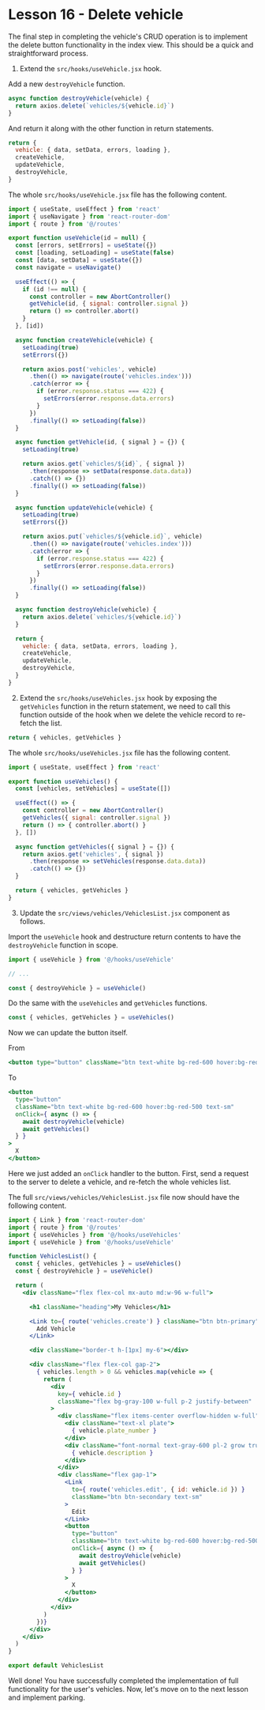# Lesson 16 - Delete vehicle

The final step in completing the vehicle's CRUD operation is to implement the delete button functionality in the index view. This should be a quick and straightforward process.

1. Extend the `src/hooks/useVehicle.jsx` hook.

Add a new `destroyVehicle` function.

```jsx
async function destroyVehicle(vehicle) {
  return axios.delete(`vehicles/${vehicle.id}`)
}
```

And return it along with the other function in return statements.

```jsx
return {
  vehicle: { data, setData, errors, loading },
  createVehicle,
  updateVehicle,
  destroyVehicle,
}
```

The whole `src/hooks/useVehicle.jsx` file has the following content.

```jsx
import { useState, useEffect } from 'react'
import { useNavigate } from 'react-router-dom'
import { route } from '@/routes'

export function useVehicle(id = null) {
  const [errors, setErrors] = useState({})
  const [loading, setLoading] = useState(false)
  const [data, setData] = useState({})
  const navigate = useNavigate()

  useEffect(() => {
    if (id !== null) {
      const controller = new AbortController()
      getVehicle(id, { signal: controller.signal })
      return () => controller.abort()
    }
  }, [id])

  async function createVehicle(vehicle) {
    setLoading(true)
    setErrors({})

    return axios.post('vehicles', vehicle)
      .then(() => navigate(route('vehicles.index')))
      .catch(error => {
        if (error.response.status === 422) {
          setErrors(error.response.data.errors)
        }
      })
      .finally(() => setLoading(false))
  }

  async function getVehicle(id, { signal } = {}) {
    setLoading(true)

    return axios.get(`vehicles/${id}`, { signal })
      .then(response => setData(response.data.data))
      .catch(() => {})
      .finally(() => setLoading(false))
  }

  async function updateVehicle(vehicle) {
    setLoading(true)
    setErrors({})

    return axios.put(`vehicles/${vehicle.id}`, vehicle)
      .then(() => navigate(route('vehicles.index')))
      .catch(error => {
        if (error.response.status === 422) {
          setErrors(error.response.data.errors)
        }
      })
      .finally(() => setLoading(false))
  }

  async function destroyVehicle(vehicle) {
    return axios.delete(`vehicles/${vehicle.id}`)
  }

  return {
    vehicle: { data, setData, errors, loading },
    createVehicle,
    updateVehicle,
    destroyVehicle,
  }
}
```

2. Extend the `src/hooks/useVehicles.jsx` hook by exposing the `getVehicles` function in the return statement, we need to call this function outside of the hook when we delete the vehicle record to re-fetch the list.

```jsx
return { vehicles, getVehicles }
```

The whole `src/hooks/useVehicles.jsx` file has the following content.

```jsx
import { useState, useEffect } from 'react'

export function useVehicles() {
  const [vehicles, setVehicles] = useState([])

  useEffect(() => {
    const controller = new AbortController()
    getVehicles({ signal: controller.signal })
    return () => { controller.abort() }
  }, [])

  async function getVehicles({ signal } = {}) {
    return axios.get('vehicles', { signal })
      .then(response => setVehicles(response.data.data))
      .catch(() => {})
  }

  return { vehicles, getVehicles }
}
```

3. Update the `src/views/vehicles/VehiclesList.jsx` component as follows.

Import the `useVehicle` hook and destructure return contents to have the `destroyVehicle` function in scope.

```jsx
import { useVehicle } from '@/hooks/useVehicle'

// ...

const { destroyVehicle } = useVehicle()
```

Do the same with the `useVehicles` and `getVehicles` functions.

```jsx
const { vehicles, getVehicles } = useVehicles()
```

Now we can update the button itself.

From

```jsx
<button type="button" className="btn text-white bg-red-600 hover:bg-red-500 text-sm">
```

To

```jsx
<button
  type="button"
  className="btn text-white bg-red-600 hover:bg-red-500 text-sm"
  onClick={ async () => {
    await destroyVehicle(vehicle)
    await getVehicles()
  } }
>
  X
</button>
```

Here we just added an `onClick` handler to the button. First, send a request to the server to delete a vehicle, and re-fetch the whole vehicles list.

The full `src/views/vehicles/VehiclesList.jsx` file now should have the following content.

```jsx
import { Link } from 'react-router-dom'
import { route } from '@/routes'
import { useVehicles } from '@/hooks/useVehicles'
import { useVehicle } from '@/hooks/useVehicle'

function VehiclesList() {
  const { vehicles, getVehicles } = useVehicles()
  const { destroyVehicle } = useVehicle()

  return (
    <div className="flex flex-col mx-auto md:w-96 w-full">

      <h1 className="heading">My Vehicles</h1>

      <Link to={ route('vehicles.create') } className="btn btn-primary">
        Add Vehicle
      </Link>

      <div className="border-t h-[1px] my-6"></div>

      <div className="flex flex-col gap-2">
        { vehicles.length > 0 && vehicles.map(vehicle => {
          return (
            <div
              key={ vehicle.id }
              className="flex bg-gray-100 w-full p-2 justify-between"
            >
              <div className="flex items-center overflow-hidden w-full">
                <div className="text-xl plate">
                  { vehicle.plate_number }
                </div>
                <div className="font-normal text-gray-600 pl-2 grow truncate">
                  { vehicle.description }
                </div>
              </div>
              <div className="flex gap-1">
                <Link
                  to={ route('vehicles.edit', { id: vehicle.id }) }
                  className="btn btn-secondary text-sm"
                >
                  Edit
                </Link>
                <button
                  type="button"
                  className="btn text-white bg-red-600 hover:bg-red-500 text-sm"
                  onClick={ async () => {
                    await destroyVehicle(vehicle)
                    await getVehicles()
                  } }
                >
                  X
                </button>
              </div>
            </div>
          )
        })}
      </div>
    </div>
  )
}

export default VehiclesList
```

Well done! You have successfully completed the implementation of full functionality for the user's vehicles. Now, let's move on to the next lesson and implement parking.